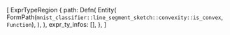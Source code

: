 [
    ExprTypeRegion {
        path: Defn(
            Entity(
                FormPath(`mnist_classifier::line_segment_sketch::convexity::is_convex`, `Function`),
            ),
        ),
        expr_ty_infos: [],
    },
]